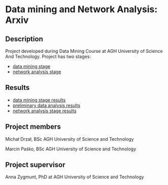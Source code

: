 Data mining and Network Analysis: Arxiv
======================================

Description
-----------

Project developed during Data Mining Course at AGH University of Science And Technology. Project has two stages:

- [data mining stage](documentation/data_mining_stage.md)
- [network analysis stage](documentation/network_analysis_stage.md)

Results
-------

- [data mining stage results](documentation/data_mining_stage_results.md)
- [preliminary data analysis results](documentation/preliminary_data_analysis_results.md)
- [network analysis stage results](documentation/network_analysis_stage_results.md)



Project members
---------------

Michał Drzał, BSc AGH University of Science and Technology

Marcin Paśko, BSc AGH University of Science and Technology


Project supervisor
------------------
Anna Zygmunt, PhD at AGH University of Science and Technology


